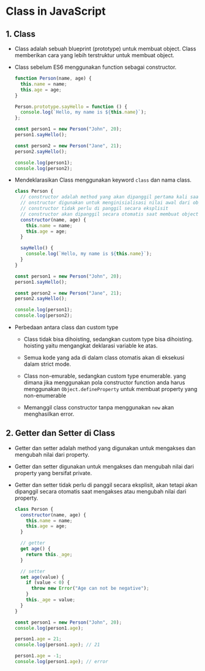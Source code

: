 # Class in JavaScript

## 1. Class

- Class adalah sebuah blueprint (prototype) untuk membuat object. Class memberikan cara yang lebih terstruktur untuk membuat object.

- Class sebelum ES6 menggunakan function sebagai constructor.

  ```javascript
  function Person(name, age) {
    this.name = name;
    this.age = age;
  }

  Person.prototype.sayHello = function () {
    console.log(`Hello, my name is ${this.name}`);
  };

  const person1 = new Person("John", 20);
  person1.sayHello();

  const person2 = new Person("Jane", 21);
  person2.sayHello();

  console.log(person1);
  console.log(person2);
  ```

- Mendeklarasikan Class menggunakan keyword `class` dan nama class.

  ```javascript
  class Person {
    // constructor adalah method yang akan dipanggil pertama kali saat membuat object dari class.
    // onstructor digunakan untuk menginisialisasi nilai awal dari object.
    // constructor tidak perlu di panggil secara eksplisit
    // constructor akan dipanggil secara otomatis saat membuat object dari class.
    constructor(name, age) {
      this.name = name;
      this.age = age;
    }

    sayHello() {
      console.log(`Hello, my name is ${this.name}`);
    }
  }

  const person1 = new Person("John", 20);
  person1.sayHello();

  const person2 = new Person("Jane", 21);
  person2.sayHello();

  console.log(person1);
  console.log(person2);
  ```

- Perbedaan antara class dan custom type

  - Class tidak bisa dihoisting, sedangkan custom type bisa dihoisting. hoisting yaitu mengangkat deklarasi variable ke atas.

  - Semua kode yang ada di dalam class otomatis akan di eksekusi dalam strict mode.

  - Class non-emurable, sedangkan custom type enumerable. yang dimana jika menggunakan pola constructor function anda harus menggunakan `Object.defineProperty` untuk membuat property yang non-enumerable

  - Memanggil class constructor tanpa menggunakan `new` akan menghasilkan error.

## 2. Getter dan Setter di Class

- Getter dan setter adalah method yang digunakan untuk mengakses dan mengubah nilai dari property.

- Getter dan setter digunakan untuk mengakses dan mengubah nilai dari property yang bersifat private.

- Getter dan setter tidak perlu di panggil secara eksplisit, akan tetapi akan dipanggil secara otomatis saat mengakses atau mengubah nilai dari property.

  ```javascript
  class Person {
    constructor(name, age) {
      this.name = name;
      this.age = age;
    }

    // getter
    get age() {
      return this._age;
    }

    // setter
    set age(value) {
      if (value < 0) {
        throw new Error("Age can not be negative");
      }
      this._age = value;
    }
  }

  const person1 = new Person("John", 20);
  console.log(person1.age);

  person1.age = 21;
  console.log(person1.age); // 21

  person1.age = -1;
  console.log(person1.age); // error
  ```
